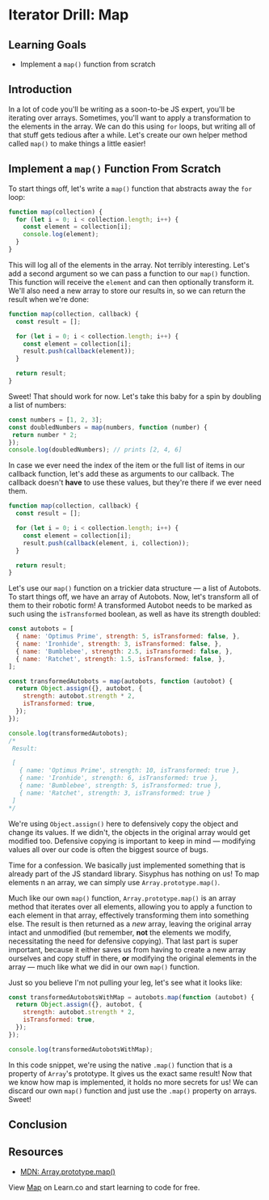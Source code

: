 # Iterator Drill: Map

## Learning Goals

* Implement a `map()` function from scratch

## Introduction

In a lot of code you'll be writing as a soon-to-be JS expert, you'll be
iterating over arrays. Sometimes, you'll want to apply a transformation
to the elements in the array. We can do this using `for` loops, but
writing all of that stuff gets tedious after a while. Let's create our
own helper method called `map()` to make things a little easier!

## Implement a `map()` Function From Scratch

To start things off, let's write a `map()` function that abstracts away
the `for` loop:

```js
function map(collection) {
  for (let i = 0; i < collection.length; i++) {
    const element = collection[i];
    console.log(element);
  }
}
```

This will log all of the elements in the array. Not terribly interesting.
Let's add a second argument so we can pass a function to our `map()` function.
This function will receive the `element` and can then optionally transform it.
We'll also need a new array to store our results in, so we can return the result
when we're done:

```js
function map(collection, callback) {
  const result = [];

  for (let i = 0; i < collection.length; i++) {
    const element = collection[i];
    result.push(callback(element));
  }

  return result;
}
```

Sweet! That should work for now. Let's take this baby for a spin by doubling a
list of numbers:

```js
const numbers = [1, 2, 3];
const doubledNumbers = map(numbers, function (number) {
 return number * 2;
});
console.log(doubledNumbers); // prints [2, 4, 6]
```

In case we ever need the index of the item or the full list of items in our
callback function, let's add these as arguments to our callback. The callback
doesn't **have** to use these values, but they're there if we ever need them.

```js
function map(collection, callback) {
  const result = [];

  for (let i = 0; i < collection.length; i++) {
    const element = collection[i];
    result.push(callback(element, i, collection));
  }

  return result;
}
```

Let's use our `map()` function on a trickier data structure — a list of Autobots.
To start things off, we have an array of Autobots. Now, let's transform all of
them to their robotic form! A transformed Autobot needs to be marked as such
using the `isTransformed` boolean, as well as have its strength doubled:

```js
const autobots = [
  { name: 'Optimus Prime', strength: 5, isTransformed: false, },
  { name: 'Ironhide', strength: 3, isTransformed: false, },
  { name: 'Bumblebee', strength: 2.5, isTransformed: false, },
  { name: 'Ratchet', strength: 1.5, isTransformed: false, },
];

const transformedAutobots = map(autobots, function (autobot) {
  return Object.assign({}, autobot, {
    strength: autobot.strength * 2,
    isTransformed: true,
  });
});

console.log(transformedAutobots);
/*
 Result:

 [
   { name: 'Optimus Prime', strength: 10, isTransformed: true },
   { name: 'Ironhide', strength: 6, isTransformed: true },
   { name: 'Bumblebee', strength: 5, isTransformed: true },
   { name: 'Ratchet', strength: 3, isTransformed: true }
 ]
*/
```

We're using `Object.assign()` here to defensively copy the object and change
its values. If we didn't, the objects in the original array would get modified
too. Defensive copying is important to keep in mind — modifying values all
over our code is often the biggest source of bugs.

Time for a confession. We basically just implemented something that is already
part of the JS standard library. Sisyphus has nothing on us! To map elements 
n an array, we can simply use `Array.prototype.map()`.

Much like our own `map()` function, `Array.prototype.map()` is an array method
that iterates over all elements, allowing you to apply a function to each
element in that array, effectively transforming them into something else. The
result is then returned as a *new* array, leaving the original array intact
and unmodified (but remember, **not** the elements we modify, necessitating
the need for defensive copying). That last part is super important, because
it either saves us from having to create a new array ourselves and copy stuff
in there, **or** modifying the original elements in the array — much like what
we did in our own `map()` function.

Just so you believe I'm not pulling your leg, let's see what it looks like:

```js
const transformedAutobotsWithMap = autobots.map(function (autobot) {
  return Object.assign({}, autobot, {
    strength: autobot.strength * 2,
    isTransformed: true,
  });
});

console.log(transformedAutobotsWithMap);
```

In this code snippet, we're using the native `.map()` function that is a property
of `Array`'s prototype. It gives us the exact same result! Now that we know how
map is implemented, it holds no more secrets for us! We can discard our own `map()`
function and just use the `.map()` property on arrays. Sweet!

## Conclusion

## Resources

- [MDN: Array.prototype.map()](https://developer.mozilla.org/en-US/docs/Web/JavaScript/Reference/Global_Objects/Array/map)

<p class='util--hide'>View <a href='https://learn.co/lessons/javascript-map'>Map</a> on Learn.co and start learning to code for free.</p>
